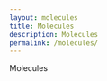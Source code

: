 ```yaml
---
layout: molecules
title: Molecules
description: Molecules
permalink: /molecules/
---
```


Molecules

